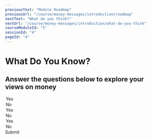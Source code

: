 ```yaml
---
previousText: "Module Roadmap"
previousUrl: "/course/money-messages/introduction/roadmap"
nextText: "What do you think?"
nextUrl: "/course/money-messages/introduction/what-do-you-think"
courseModuleId: "5"
sessionId: "4"
pageId: "4"
---
```



# What Do You Know?

## Answer the questions below to explore your views on money

<sparkle-quiz question-text="What are your thoughts about the importance of money in our lives?" type="TEXT" question-id="101"></sparkle-quiz>
<sparkle-quiz question-text="Is energy important in acquiring more money?" type="MULTIPLE-CHOICE" question-id="102">
<span slot="options">

<option>Yes</option>
<option>No</option>  
 </span>
</sparkle-quiz>
<sparkle-quiz question-text="Is your future vision important in having large sums of money one day?" type="MULTIPLE-CHOICE" question-id="103">
<span slot="options">
<option>Yes</option>
<option>No</option>  
 </span>
</sparkle-quiz>
<sparkle-quiz question-text="Is it important to keep company with people who have a good attitude toward money?" type="MULTIPLE-CHOICE" question-id="104">
<span slot="options">
<option>Yes</option>
<option>No</option>   
</span>
</sparkle-quiz>
<sparkle-button primary round>Submit</sparkle-button>
